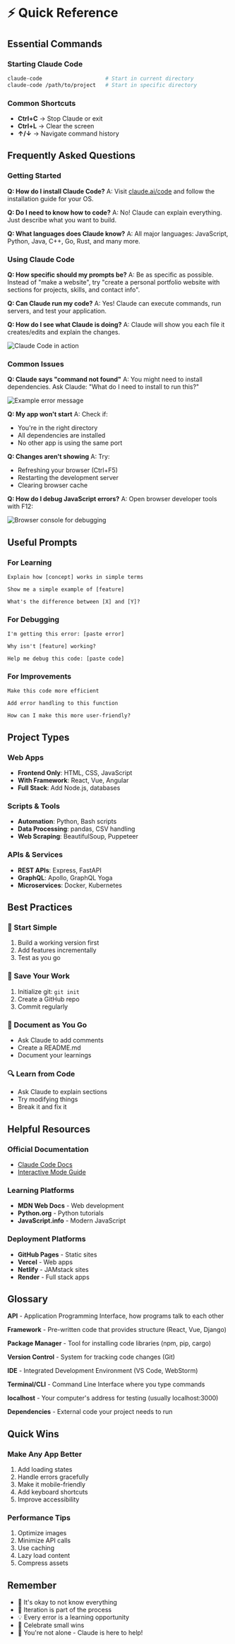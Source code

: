 # ⚡ Quick Reference

## Essential Commands

### Starting Claude Code
```bash
claude-code                    # Start in current directory
claude-code /path/to/project   # Start in specific directory
```

### Common Shortcuts
- **Ctrl+C** → Stop Claude or exit
- **Ctrl+L** → Clear the screen
- **↑/↓** → Navigate command history

## Frequently Asked Questions

### Getting Started

**Q: How do I install Claude Code?**
A: Visit [claude.ai/code](https://claude.ai/code) and follow the installation guide for your OS.

**Q: Do I need to know how to code?**
A: No! Claude can explain everything. Just describe what you want to build.

**Q: What languages does Claude know?**
A: All major languages: JavaScript, Python, Java, C++, Go, Rust, and many more.

### Using Claude Code

**Q: How specific should my prompts be?**
A: Be as specific as possible. Instead of "make a website", try "create a personal portfolio website with sections for projects, skills, and contact info".

**Q: Can Claude run my code?**
A: Yes! Claude can execute commands, run servers, and test your application.

**Q: How do I see what Claude is doing?**
A: Claude will show you each file it creates/edits and explain the changes.

![Claude Code in action](images/terminal/terminal-claude-active.png)

### Common Issues

**Q: Claude says "command not found"**
A: You might need to install dependencies. Ask Claude: "What do I need to install to run this?"

![Example error message](images/terminal/terminal-error-example.png)

**Q: My app won't start**
A: Check if:
- You're in the right directory
- All dependencies are installed
- No other app is using the same port

**Q: Changes aren't showing**
A: Try:
- Refreshing your browser (Ctrl+F5)
- Restarting the development server
- Clearing browser cache

**Q: How do I debug JavaScript errors?**
A: Open browser developer tools with F12:

![Browser console for debugging](images/browser/browser-console-debug.png)

## Useful Prompts

### For Learning
```
Explain how [concept] works in simple terms
```

```
Show me a simple example of [feature]
```

```
What's the difference between [X] and [Y]?
```

### For Debugging
```
I'm getting this error: [paste error]
```

```
Why isn't [feature] working?
```

```
Help me debug this code: [paste code]
```

### For Improvements
```
Make this code more efficient
```

```
Add error handling to this function
```

```
How can I make this more user-friendly?
```

## Project Types

### Web Apps
- **Frontend Only**: HTML, CSS, JavaScript
- **With Framework**: React, Vue, Angular
- **Full Stack**: Add Node.js, databases

### Scripts & Tools
- **Automation**: Python, Bash scripts
- **Data Processing**: pandas, CSV handling
- **Web Scraping**: BeautifulSoup, Puppeteer

### APIs & Services
- **REST APIs**: Express, FastAPI
- **GraphQL**: Apollo, GraphQL Yoga
- **Microservices**: Docker, Kubernetes

## Best Practices

### 🎯 Start Simple
1. Build a working version first
2. Add features incrementally
3. Test as you go

### 💾 Save Your Work
1. Initialize git: `git init`
2. Create a GitHub repo
3. Commit regularly

### 📝 Document as You Go
- Ask Claude to add comments
- Create a README.md
- Document your learnings

### 🔍 Learn from Code
- Ask Claude to explain sections
- Try modifying things
- Break it and fix it

## Helpful Resources

### Official Documentation
- [Claude Code Docs](https://docs.anthropic.com/en/docs/claude-code)
- [Interactive Mode Guide](https://docs.anthropic.com/en/docs/claude-code/interactive-mode)

### Learning Platforms
- **MDN Web Docs** - Web development
- **Python.org** - Python tutorials
- **JavaScript.info** - Modern JavaScript

### Deployment Platforms
- **GitHub Pages** - Static sites
- **Vercel** - Web apps
- **Netlify** - JAMstack sites
- **Render** - Full stack apps

## Glossary

**API** - Application Programming Interface, how programs talk to each other

**Framework** - Pre-written code that provides structure (React, Vue, Django)

**Package Manager** - Tool for installing code libraries (npm, pip, cargo)

**Version Control** - System for tracking code changes (Git)

**IDE** - Integrated Development Environment (VS Code, WebStorm)

**Terminal/CLI** - Command Line Interface where you type commands

**localhost** - Your computer's address for testing (usually localhost:3000)

**Dependencies** - External code your project needs to run

## Quick Wins

### Make Any App Better
1. Add loading states
2. Handle errors gracefully
3. Make it mobile-friendly
4. Add keyboard shortcuts
5. Improve accessibility

### Performance Tips
1. Optimize images
2. Minimize API calls
3. Use caching
4. Lazy load content
5. Compress assets

## Remember

- 🤔 It's okay to not know everything
- 🔄 Iteration is part of the process
- 💡 Every error is a learning opportunity
- 🎉 Celebrate small wins
- 👥 You're not alone - Claude is here to help!